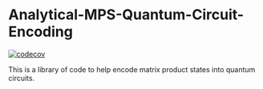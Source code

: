 # Analytical-MPS-Quantum-Circuit-Encoding

[![codecov](https://codecov.io/gh/simonwa7/Analytical-MPS-Quantum-Circuit-Encoding/branch/main/graph/badge.svg?token=3XX2482TV0)](https://codecov.io/gh/simonwa7/Analytical-MPS-Quantum-Circuit-Encoding)

This is a library of code to help encode matrix product states into quantum circuits.